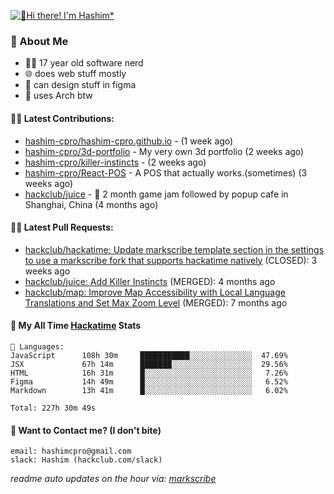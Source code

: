 [![👋Hi there! I'm Hashim*](/assets/intro.gif "Go To hashim-ali.work")](https://hashim-ali.work)

### 📖 About Me
- 👨‍💻 17 year old software nerd
- 🌐 does web stuff mostly
- 🎨 can design stuff in figma
- 🐧 uses Arch btw

#### 👷‍♂️ Latest Contributions:
- [hashim-cpro/hashim-cpro.github.io](https://github.com/hashim-cpro/hashim-cpro.github.io) -  (1 week ago)
- [hashim-cpro/3d-portfolio](https://github.com/hashim-cpro/3d-portfolio) - My very own 3d portfolio (2 weeks ago)
- [hashim-cpro/killer-instincts](https://github.com/hashim-cpro/killer-instincts) -  (2 weeks ago)
- [hashim-cpro/React-POS](https://github.com/hashim-cpro/React-POS) - A POS that actually works.(sometimes) (3 weeks ago)
- [hackclub/juice](https://github.com/hackclub/juice) - 🧃 2 month game jam followed by popup cafe in Shanghai, China (4 months ago)

#### 🧑‍💻 Latest Pull Requests:
- [hackclub/hackatime: Update markscribe template section in the settings to use a markscribe fork that supports hackatime natively](https://github.com/hackclub/hackatime/pull/258) (CLOSED): 3 weeks ago
- [hackclub/juice: Add  Killer Instincts](https://github.com/hackclub/juice/pull/248) (MERGED): 4 months ago
- [hackclub/map: Improve Map Accessibility with Local Language Translations and Set Max Zoom Level](https://github.com/hackclub/map/pull/12) (MERGED): 7 months ago

#### 📡 My All Time [Hackatime](https://hackatime.hackclub.com) Stats
```
💾 Languages:
JavaScript      108h 30m     ███████████░░░░░░░░░░░░░░  47.69%
JSX             67h 14m      ███████░░░░░░░░░░░░░░░░░░  29.56%
HTML            16h 31m      █░░░░░░░░░░░░░░░░░░░░░░░░   7.26%
Figma           14h 49m      █░░░░░░░░░░░░░░░░░░░░░░░░   6.52%
Markdown        13h 41m      █░░░░░░░░░░░░░░░░░░░░░░░░   6.02%

Total: 227h 30m 49s
```
#### 📮 Want to Contact me? (I don't bite)
```
email: hashimcpro@gmail.com
slack: Hashim (hackclub.com/slack)
```
_readme auto updates on the hour via: [markscribe](https://github.com/hashim-cpro/markscribe)_